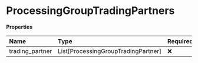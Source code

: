 # ProcessingGroupTradingPartners

**Properties**

| Name            | Type                                | Required | Description |
| :-------------- | :---------------------------------- | :------- | :---------- |
| trading_partner | List[ProcessingGroupTradingPartner] | ❌       |             |

